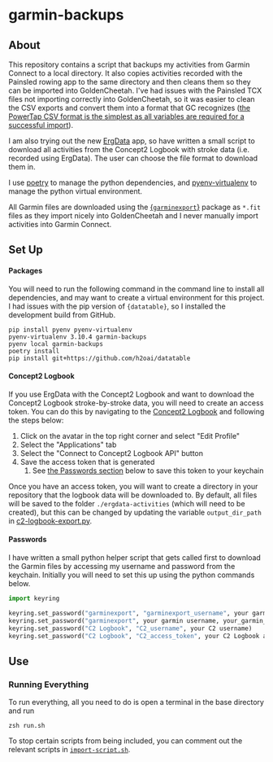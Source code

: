 # garmin-backups
## About

This repository contains a script that backups my activities from Garmin Connect
to a local directory. It also copies activities recorded with the Painsled
rowing app to the same directory and then cleans them so they can be imported
into GoldenCheetah. I've had issues with the Painsled TCX files not importing
correctly into GoldenCheetah, so it was easier to clean the CSV exports and
convert them into a format that GC recognizes ([the PowerTap CSV format is the
simplest as all variables are required for a successful
import](https://github.com/GoldenCheetah/GoldenCheetah/blob/master/src/FileIO/CsvRideFile.cpp)).

I am also trying out the new
[ErgData](https://www.concept2.com/service/software/ergdata) app, so have
written a small script to download all activities from the Concept2 Logbook with
stroke data (i.e. recorded using ErgData). The user can choose the file format
to download them in.

I use [poetry](https://github.com/python-poetry/poetry) to manage the python
dependencies, and [pyenv-virtualenv](https://github.com/pyenv/pyenv-virtualenv)
to manage the python virtual environment.

All Garmin files are downloaded using the
[{`garminexport`}](https://github.com/petergardfjall/garminexport) package as
`*.fit` files as they import nicely into GoldenCheetah and I never manually
import activities into Garmin Connect.
## Set Up
#### Packages

You will need to run the following command in the command line to install
all dependencies, and may want to create a virtual environment for this project.
I had issues with the pip version of `{datatable}`, so I installed the
development build from GitHub.

```
pip install pyenv pyenv-virtualenv
pyenv-virtualenv 3.10.4 garmin-backups
pyenv local garmin-backups
poetry install
pip install git+https://github.com/h2oai/datatable
```

#### Concept2 Logbook

If you use ErgData with the Concept2 Logbook and want to download the Concept2
Logbook stroke-by-stroke data, you will need to create an access token.
You can do this by navigating to the [Concept2
Logbook](https://log.concept2.com/) and following the steps below:

1. Click on the avatar in the top right corner and select "Edit Profile"
2. Select the "Applications" tab
3. Select the "Connect to Concept2 Logbook API" button
4. Save the access token that is generated
   1. See [the Passwords section](#passwords) below to save this token to your keychain

Once you have an access token, you will want to create a directory in your
repository that the logbook data will be downloaded to. By default, all files
will be saved to the folder `./ergdata-activities` (which will need to be
created), but this can be changed by updating the variable `output_dir_path` in [c2-logbook-export.py](c2-logbook-export.py).

#### Passwords

I have written a small python helper script that gets called first to download
the Garmin files by accessing my username and password from the keychain.
Initially you will need to set this up using the python commands below.

```python
import keyring

keyring.set_password("garminexport", "garminexport_username", your garmin username)
keyring.set_password("garminexport", your garmin username, your_garmin_password)
keyring.set_password("C2 Logbook", "C2_username", your C2 username)
keyring.set_password("C2 Logbook", "C2_access_token", your C2 Logbook access token)
```

## Use
### Running Everything

To run everything, all you need to do is open a terminal in the base directory
and run

```
zsh run.sh
```

To stop certain scripts from being included, you can comment out the relevant
scripts in [`import-script.sh`](import-script.sh).
